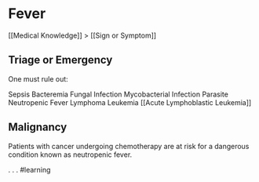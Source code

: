# Fever
[[Medical Knowledge]] > [[Sign or Symptom]]
## Triage or Emergency
One must rule out:

Sepsis
Bacteremia
Fungal Infection
Mycobacterial Infection
Parasite
Neutropenic Fever
Lymphoma
Leukemia
[[Acute Lymphoblastic Leukemia]]

## Malignancy
Patients with cancer undergoing chemotherapy are at risk for a dangerous condition known as neutropenic fever.

.
.
.
#learning